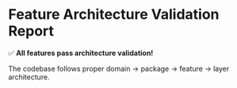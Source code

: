 # Feature Architecture Validation Report

✅ **All features pass architecture validation!**

The codebase follows proper domain → package → feature → layer architecture.
